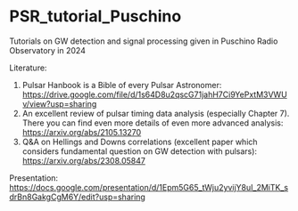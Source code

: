 # PSR_tutorial_Puschino
Tutorials on GW detection and signal processing given in Puschino Radio Observatory in 2024

Literature:
1. Pulsar Hanbook is a Bible of every Pulsar Astronomer:
 https://drive.google.com/file/d/1s64D8u2qscG71jahH7Ci9YePxtM3VWUv/view?usp=sharing
2. An excellent review of pulsar timing data analysis (especially Chapter 7). There you can find even more details of even more advanced analysis:
 https://arxiv.org/abs/2105.13270
3. Q&A on Hellings and Downs correlations (excellent paper which considers fundamental question on GW detection with pulsars):
 https://arxiv.org/abs/2308.05847

Presentation:
https://docs.google.com/presentation/d/1Epm5G65_tWju2yvijY8uI_2MiTK_sdrBn8GakgCgM6Y/edit?usp=sharing
